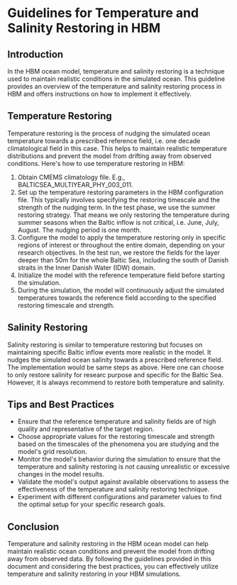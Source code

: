 # Guidelines for Temperature and Salinity Restoring in HBM

## Introduction
In the HBM ocean model, temperature and salinity restoring is a technique used to maintain realistic conditions in the simulated ocean. This guideline provides an overview of the temperature and salinity restoring process in HBM and offers instructions on how to implement it effectively.

## Temperature Restoring
Temperature restoring is the process of nudging the simulated ocean temperature towards a prescribed reference field, i.e. one decade climatological field in this case. This helps to maintain realistic temperature distributions and prevent the model from drifting away from observed conditions. Here's how to use temperature restoring in HBM:

1. Obtain CMEMS climatology file. E.g., BALTICSEA_MULTIYEAR_PHY_003_011.
2. Set up the temperature restoring parameters in the HBM configuration file. This typically involves specifying the restoring timescale and the strength of the nudging term. In the test phase, we use the summer restoring strategy. That means we only restoring the temperature during summer seasons when the Baltic inflow is not critical, i.e. June, July, August. The nudging period is one month. 
3. Configure the model to apply the temperature restoring only in specific regions of interest or throughout the entire domain, depending on your research objectives. In the test run, we restore the fields for the layer deeper than 50m for the whole Baltic Sea, including the south of Danish straits in the Inner Danish Water (IDW) domain. 
4. Initialize the model with the reference temperature field before starting the simulation.
5. During the simulation, the model will continuously adjust the simulated temperatures towards the reference field according to the specified restoring timescale and strength.

## Salinity Restoring
Salinity restoring is similar to temperature restoring but focuses on maintaining specific Baltic inflow events more realistic in the model. It nudges the simulated ocean salinity towards a prescribed reference field. The implementation would be same steps as above. Here one can choose to only restore salinity for researc purpose and specific for the Baltic Sea. However, it is always recommend to restore both temperature and salinity. 

## Tips and Best Practices
- Ensure that the reference temperature and salinity fields are of high quality and representative of the target region.
- Choose appropriate values for the restoring timescale and strength based on the timescales of the phenomena you are studying and the model's grid resolution.
- Monitor the model's behavior during the simulation to ensure that the temperature and salinity restoring is not causing unrealistic or excessive changes in the model results.
- Validate the model's output against available observations to assess the effectiveness of the temperature and salinity restoring technique.
- Experiment with different configurations and parameter values to find the optimal setup for your specific research goals.

## Conclusion
Temperature and salinity restoring in the HBM ocean model can help maintain realistic ocean conditions and prevent the model from drifting away from observed data. By following the guidelines provided in this document and considering the best practices, you can effectively utilize temperature and salinity restoring in your HBM simulations.

